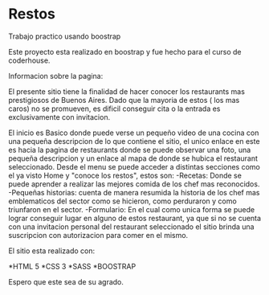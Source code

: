 # Restos 
Trabajo practico usando boostrap

Este proyecto esta realizado en boostrap y fue hecho para el curso de coderhouse.


Informacion sobre la pagina:

El presente sitio tiene la finalidad de hacer conocer los restaurants mas prestigiosos de Buenos Aires. Dado que la mayoria de estos ( los mas caros) no se promueven, es dificil conseguir cita o la entrada es exclusivamente con invitacion.

El inicio es Basico donde puede verse un pequeño video de una cocina con una pequeña descripcion de lo que contiene el sitio, el unico enlace en este es hacia la pagina de restaurants donde se puede observar una foto, una pequeña descripcion y un enlace al mapa de donde se hubica el restaurant seleccionado.
Desde el menu se puede acceder a distintas secciones como el ya visto Home y "conoce los restos", estos son:
-Recetas: Donde se puede aprender a realizar las mejores comida de los chef mas reconocidos.
-Pequeñas historias: cuenta de manera resumida la historia de los chef mas emblematicos del sector como se hicieron, como perduraron y como triunfaron en el sector.
-Formulario: En el cual como unica forma se puede lograr conseguir lugar en alguno de estos restaurant, ya que si no se cuenta con una invitacion personal del restaurant seleccionado el sitio brinda una suscripcion con autorizacion para comer en el mismo.

El sitio esta realizado con:

*HTML 5
*CSS 3
*SASS
*BOOSTRAP

Espero que este sea de su agrado.

